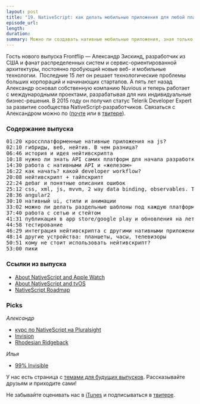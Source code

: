 ```yaml
---
layout: post
title: "19. NativeScript: как делать мобильные приложения для любой платформы. Александр Зискинд"
episode_url: 
length: 
duration:
summary: Можно ли создавать нативные мобильные приложения, зная только веб-технологии? Есть ли разница между NativeScript и React Native? И какой инструмент в итоге выбрать? Рассказывает Александр Зискинд.
---
```


Гость нового выпуска Frontflip — Александр Зискинд, разработчик из США и фанат распределенных систем и сервис-ориентированной архитектуры, постоянно пробующий новые веб- и мобильные технологии. 
Последние 15 лет он решает технологические проблемы больших корпораций и начинающих стартапов. А пять лет назад Александр основал собственную компанию Nuvious и теперь работает с международными проектами, разрабатывая для них индивидуальные бизнес-решения. В 2015 году он получил статус Telerik Developer Expert за развитие сообщества NativeScript-разработчиков. Связаться с Александром можно по ([почте](mailto:alex@nuvious.com) или в [твитере](https://twitter.com/digitalix)).

### Содержание выпуска

<pre>
01:20 кроссплатформенные нативные приложения на js?
02:10 гибриды, веб, нейтив. В чем разница?
06:46 история и идея нейтивскрипта
10:18 нужно ли знать API самих платформ для начала разработки?
14:30 работа с нативными API и «железом»
16:22 как начать? какой developer workflow?
20:08 нейтивскрипт + тайпскрипт
22:24 дебаг и понятные описания ошибок
25:12 css, xml, js, mvvm, 2 way data binding, observables. Только на нейтиве
28:36 angular2
30:10 нативный ui, стили и анимации
33:02 можно ли делать раздельные шаблоны под каждую платформу?
37:40 работа с сетью и стейтом
41:31 публикация в app store/google play и обновления на лету
44:58 тестирование
46:29 интеграция нейтивскрипта с другими нативными приложениями
48:14 другие устройства: планшеты, часы, телевизоры
50:51 кому не стоит использовать нейтивскрипт?
53:00 пики
</pre>

### Ссылки из выпуска

* [About NativeScript and Apple Watch](http://developer.telerik.com/featured/apple-watch-and-the-cross-platform-crisis/)
* [About NativeScript and tvOS](https://www.nativescript.org/blog/details/running-the-nativescript-runtime-for-ios-on-apple-tv)
* [NativeScript Roadmap](https://www.nativescript.org/roadmap)

### Picks

*Александр*

- [курс по NativeScript на Pluralsight](https://app.pluralsight.com/library/courses/nativescript-cross-platform-native-mobile-apps/table-of-contents)
- [Invision](https://www.invisionapp.com/)
- [Rhodesian Ridgeback](http://www.akc.org/dog-breeds/rhodesian-ridgeback/)

*Илья*

- [99% Invisible](http://99percentinvisible.org)

У нас есть страница с [темами для будущих выпусков](http://frontflip.me/possible_themes.html). Рассказывайте друзьям и приходите сами!

Не забывайте оценивать нас в [iTunes](https://itunes.apple.com/ru/podcast/frontflip/id884716456) и подписываться в [твитере](https://twitter.com/frontflip_js).
